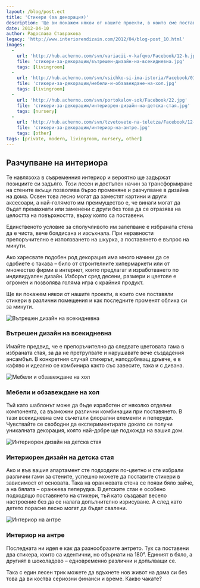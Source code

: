 ```yaml
---
layout: /blog/post.ect
title: 'Стикери (за декорация)'
description: 'Ще ви покажем някои от нашите проекти, в които сме поставяли стикери в различни помещения и как последните променят облика си за минути. Ако харесвате подобен род декорация има много начини да се сдобиете с такава – било от строителните хипермаркети или от множество фирми в интернет, които предлагат и изработването по индивидуален дизайн.'
date: 2012-04-10 
author: Радослава Ставракова
legacy: 'http://www.interiorendizain.com/2012/04/blog-post_10.html'
images:
  -
    url: 'http://hub.acherno.com/svn/variacii-v-kafqvo/Facebook/12-h.jpg'
    file: 'стикери-за-декорации/вътрешен-дизайн-на-всекидневна.jpg'
    tags: [livingroom]
  -
    url: 'http://hub.acherno.com/svn/vsichko-si-ima-istoria/Facebook/01-h.jpg'
    file: 'стикери-за-декорации/мебели-и-обзавеждане-на-хол.jpg'
    tags: [livingroom]
  -
    url: 'http://hub.acherno.com/svn/portokalov-sok/Facebook/22.jpg'
    file: 'стикери-за-декорации/интериорен-дизайн-на-детска-стая.jpg'
    tags: [nursery]
  -
    url: 'http://hub.acherno.com/svn/tzvetovete-na-teletza/Facebook/12-k_f.jpg'
    file: 'стикери-за-декорации/интериор-на-антре.jpg'
    tags: [other]
tags: [private, modern, livingroom, nursery, other]
---
```

## **Разчупване** на **интериора**
Те навлязоха в съвременния интериор и вероятно ще задържат позициите си задълго. Този лесен и достъпен начин за трансформиране на стените вкъщи позволява бързо променяне и разчупване в дизайна на дома. Освен това лесно могат да заместят картини и други аксесоари, а най-голямото им преимущество е, че винаги могат да бъдат премахнати или заменени с други без това да се отразява на целостта на повърхността, върху която са поставени.

Единственото условие за сполучливото им залепване е избраната стена да е чиста, вече боядисана и изсъхнала. При неравности препоръчително е използването на шкурка, а поставянето е въпрос на минути.

Ако харесвате подобен род декорация има много начини да се сдобиете с такава – било от строителните хипермаркети или от множество фирми в интернет, които предлагат и изработването по индивидуален дизайн. Изборът сред десени, размери и цветове е огромен и позволява голяма игра с крайния продукт.

Ще ви покажем някои от нашите проекти, в които сме поставяли стикери в различни помещения и как последните променят облика си за минути.

![Вътрешен дизайн на всекидневна](стикери-за-декорации/вътрешен-дизайн-на-всекидневна.jpg)
### Вътрешен дизайн на **всекидневна**

Имайте предвид, че е препоръчително да следвате цветовата гама в избраната стая, за да не претрупвате и нарушавате вече създадения ансамбъл. В конкретния случай стикерът, наподобяващ дръвче, е в кафяво и идеално се комбинира както със завесите, така и с дивана.

![Мебели и обзавеждане на хол](стикери-за-декорации/мебели-и-обзавеждане-на-хол.jpg)
### Мебели и обзавеждане на **хол**

Тъй като шаблонът може да бъде изработен от няколко отделни компонента, са възможни различни комбинации при поставянето. В тази всекидневна сме съчетали флорални елементи и пеперуди. Чувствайте се свободни да експериментирате докато се получи уникалната декорация, която най-добре ще подхожда на вашия дом.

![Интериорен дизайн на детска стая](стикери-за-декорации/интериорен-дизайн-на-детска-стая.jpg)
### Интериорен дизайн на **детска стая**

Ако и във вашия апартамент сте подходили по-цветно и сте избрали различни гами за стените, успешно можете да поставите стикери в зависимост от основата. Така на оранжевата стена се появи бяло зайче, а на бялата – оранжева пеперудка. В детските стаи е особено подходящо поставянето на стикери, тъй като създават весело настроение без да се налага допълнително изрисуване. А след като детето порасне лесно могат да бъдат свалени.

![Интериор на антре](стикери-за-декорации/интериор-на-антре.jpg)
### Интериор на **антре**

Последната ни идея е как да разнообразите антрето. Тук са поставени два стикера, които са идентични, но обърнати на 180°. Единият в бяло, а другият в шоколадово – едновременно различни и допълващи се.

Така с един лесен трик можете да вдъхнете нов живот на дома си без това да ви коства сериозни финанси и време. Какво чакате?